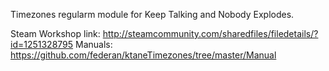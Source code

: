 Timezones regularm module for Keep Talking and Nobody Explodes.

Steam Workshop link: http://steamcommunity.com/sharedfiles/filedetails/?id=1251328795
Manuals: https://github.com/federan/ktaneTimezones/tree/master/Manual

